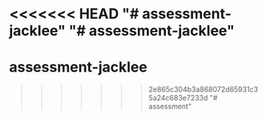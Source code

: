 <<<<<<< HEAD
"# assessment-jacklee" 
"# assessment-jacklee" 
=======
# assessment-jacklee
>>>>>>> 2e865c304b3a868072d65931c35a24c683e7233d
"# assessment" 
